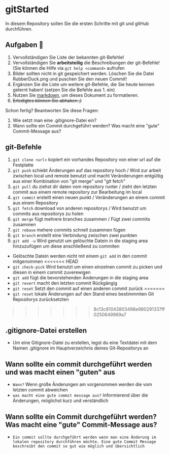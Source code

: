 # gitStarted
In diesem Repository sollen Sie die ersten Schritte mit git und gitHub durchführen.

## Aufgaben :dart:
1. Vervollständigen Sie Liste der bekannten git-Befehle!
2. Vervollständigen Sie **arbeitsteilig** die Beschreibungen der git-Befehle! (Sie können die Hilfe via `git help <command>` aufrufen
4. Bilder sollten nicht in git gespeichert werden. Löschen Sie die Datei RubberDuck.png und puschen Sie den neuen Commit!
2. Ergänzen Sie die Liste um weitere git-Befehle, die Sie heute kennen gelernt haben! (setzen Sie die Befehle aus 1. ein)
3. Nutzen Sie [markdown](https://github.com/adam-p/markdown-here/wiki/Markdown-Cheatsheet), um dieses Dokument zu formatieren.
4. ~~Erledigtes können Sie abhaken ;)~~

Schon fertig? Beantworten Sie diese Fragen:
1. Wie setzt man eine .gitignore-Datei ein?
2. Wann sollte ein Commit durchgeführt werden? Was macht eine "gute" Commit-Message aus?

## git-Befehle
1. `git clone <url>` kopiert ein vorhandes Repository von einer url auf die Festplatte
2. `git push` schiebt Änderungen auf das repository hoch / Wird zur arbeit zwischen local und remote benutzt und macht Veränderungen entgültig aus einer Kombination von "git merge" und "git fetch"
3. `git pull` du ziehst dir daten vom repository runter / zieht den letzten commit aus einem remote repository zur Bearbeitung im local
4. `git commit` erstellt einen neuen punkt / Veränderungen an einem commit aus einem Repository
5. `git fetch` download von anderen repositorys / Wird benutzt um commits aus repositorys zu holen
6. `git merge` fügt mehrere branches zusammen / Fügt zwei commits zusammen
7. `git rebase` mehere commits schnell zusammen fügen
8. `git branch` erstellt eine Verbindung zwischen zwei punkten
9. `git add -u` Wird genutzt um gelöschte Datein in die staging area hinzuzufügen um diese anschließend zu commiten
- Gelöschte Datein werden nicht mit einem `git add` in den commit mitgenommen
<<<<<<< HEAD
- `git check-pick` Wird benutzt um einen einzelnen commit zu picken und diesen in einem commit zuverewigen
- `git add` fügt die bevorstehenden Änderungen in die staging area
- `git revert` macht den letzten commit Rückgängig
- `git reset` Setzt den commit auf einen anderen commit zurück
=======
- `git reset` lokale Änderungen auf den Stand eines bestimmmten Git Repositorys zurücksetzten
>>>>>>> 8c13c81043803498e980291337ff0250649969a7


## .gitignore-Datei erstellen
- Um eine Gitignore-Datei zu erstellen, legst du eine Textdatei mit dem Namen .gitignore im Hauptverzeichnis deines Git-Repositorys an

## Wann sollte ein commit durchgeführt werden und was macht einen "guten" aus
- `Wann?` Wenn große Änderungen am vorgenommen werden die vom letzten commit abweichen 
- `was macht eine gute commit message aus?` Informierend über die Änderungen, möglichst kurz und verständlich

## Wann sollte ein Commit durchgeführt werden? Was macht eine "gute" Commit-Message aus? 
- `Ein commit sollte durchgeführt werden wenn man eine Änderung im lokalen repository durchführen möchte. Eine gute Commit Message beschreibt den commit so gut wie möglich und übersichtlich`






